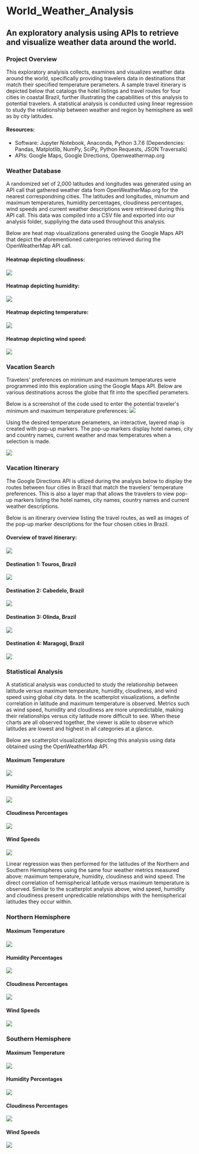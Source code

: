 # World_Weather_Analysis

## An exploratory analysis using APIs to retrieve and visualize weather data around the world.

### Project Overview

This exploratory analyisis collects, examines and visualizes weather data around the world, specifically providing travelers data in destinations that match their specified temperature perameters. A sample travel itinerary is depicted below that catalogs the hotel listings and travel routes for four cities in coastal Brazil, 
further illustrating the capabilities of this analysis to potential travelers. A statistical analysis is conducted using linear regression to study the relationship between weather and region by hemisphere as well as by city latitudes.   

#### Resources: 
* Software: Jupyter Notebook, Anaconda, Python 3.7.6 (Dependencies: Pandas, Matplotlib, NumPy, SciPy, Python Requests, JSON Traversals)
* APIs: Google Maps, Google Directions, Openweathermap.org

### Weather Database

A randomized set of 2,000 latitudes and longitudes was generated using an API call that gathered weather data from OpenWeatherMap.org for the nearest correspondning cities. The latitudes and longitudes, minumum and maximum temperatures, humidity percentages, cloudiness percentages, wind speeds and current weather descriptions were retrieved during this API call. This data was compiled into a CSV file and exported into our analysis folder, suppliying the data used throughout this analysis.  

Below are heat map visualizations generated using the Google Maps API that depict the aforementioned catergories retrieved during the OpenWeatherMap API call.

#### Heatmap depicting cloudiness:
![](Weather_Data/Weather_heatmap_cloudiness.png)

#### Heatmap depicting humidity:
![](Weather_Data/Weather_heatmap_humidity.png)

#### Heatmap depicting temperature:
![](Weather_Data/Weather_heatmap_temperature.png)

#### Heatmap depicting wind speed:
![](Weather_Data/Weather_heatmap_windspeed.png)

### Vacation Search

Travelers' preferences on minimum and maximum temperatures were programmed into this exploration using the Google Maps API. Below are various destinations across the globe that fit into the specified perameters. 

Below is a screenshot of the code used to enter the potential traveler's minimum and maximum temperature preferences:
![](Weather_Data/Weather_temp_min_max.png)

Using the desired temperature perameters, an interactive, layered map is created with pop-up markers. The pop-up markers display hotel names, city and country names, current weather and max temperatures when a selection is made. 

![](Vacation_Search/WeatherPy_vacation_map.png)

### Vacation Itinerary

The Google Directions API is utlized during the analysis below to display the routes between four cities in Brazil that match the travelers' temperature preferences. 
This is also a layer map that allows the travelers to view pop-up markers listing the hotel names, city names, country names and current weather descriptions. 

Below is an itinerary overview listing the travel routes, as well as images of the pop-up marker descriptions for the four chosen cities in Brazil. 

#### Overview of travel itinerary:
![](Vacation_Itinerary/WeatherPy_travel_map.png)

#### Destination 1: Touros, Brazil
![](Vacation_Itinerary/WeatherPy_map_marker_1.png)

#### Destination 2: Cabedelo, Brazil
![](Vacation_Itinerary/WeatherPy_map_marker_2.png)

#### Destination 3: Olinda, Brazil
![](Vacation_Itinerary/WeatherPy_map_marker_3.png)

#### Destination 4: Maragogi, Brazil
![](Vacation_Itinerary/WeatherPy_map_marker_4.png)

### Statistical Analysis

A statistical analysis was conducted to study the relationship between latitude versus maximum temperature, humidity, cloudiness, and wind speed using global city data. In the scatterplot visualizations, a definite correlation in latitude and maximum temperature is observed. Metrics such as wind speed, humidity and cloudiness are more unpredictable, making their relationships versus city latitude more difficult to see. When these charts are all observed together, the viewer is able to observe which latitudes are lowest and highest in all categories at a glance. 

Below are scatterplot visualizations depicting this analysis using data obtained using the OpenWeatherMap API. 

#### Maximum Temperature
![](Weather_Data/Fig1.png)

#### Humidity Percentages
![](Weather_Data/Fig2.png)

#### Cloudiness Percentages
![](Weather_Data/Fig3.png)

#### Wind Speeds
![](Weather_Data/Fig4.png)

Linear regression was then performed for the latitudes of the Northern and Southern Hemispheres using the same four weather metrics measured above: maximum temperature, humidity, cloudiness and wind speed. The direct correlation of hemispherical latitude versus maximum temperature is observed. Similar to the scatterplot analysis above, wind speed, humidity and cloudiness present unpredicable relationships with the hemispherical latitudes they occur within. 

### Northern Hemisphere 

#### Maximum Temperature
![](Weather_Data/LR_NH_maxtemp.png)

#### Humidity Percentages
![](Weather_Data/LR_NH_Humidity.png)

#### Cloudiness Percentages
![](Weather_Data/LR_NH_Cloudiness.png)

#### Wind Speeds
![](Weather_Data/LR_NH_LR_NH_Windspeed.png)

### Southern Hemisphere

#### Maximum Temperature
![](Weather_Data/LR_SH_Maxtemp.png)

#### Humidity Percentages
![](Weather_Data/LR_SH_humidty.png)

#### Cloudiness Percentages
![](Weather_Data/LR_SH_Cloudiness.png)

#### Wind Speeds
![](Weather_Data/LR_SH_Windspeed.png)
